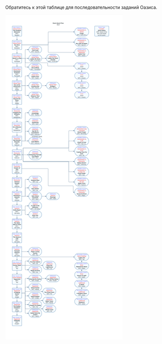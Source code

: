 Обратитесь к этой таблице для последовательности заданий Оазиса.

<img src="../../../img/wiki/oasis_info.png">
